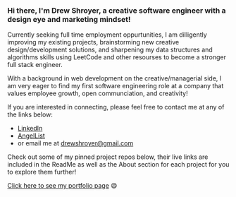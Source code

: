 ### Hi there, I'm Drew Shroyer, a creative software engineer with a design eye and marketing mindset! 

Currently seeking full time employment oppurtunities, I am dilligently improving my existing projects, brainstorming new creative design/development solutions, and sharpening my data structures and algorithms skills using LeetCode and other resourses to become a stronger full stack engineer.

With a background in web development on the creative/managerial side, I am very eager to find my first software engineering role at a company that values employee growth, open communciation, and creativity!

If you are interested in connecting, please feel free to contact me at any of the links below: 

- [LinkedIn](https://www.linkedin.com/in/drew-shroyer-861b32a4/)
- [AngelList](https://angel.co/u/drew-drew-shroyer)
- or email me at drewshroyer@gmail.com

Check out some of my pinned project repos below, their live links are included in the ReadMe as well as the About section for each project for you to explore them further!

[Click here to see my portfolio page](https://drewshroyer.github.io/) 😄
